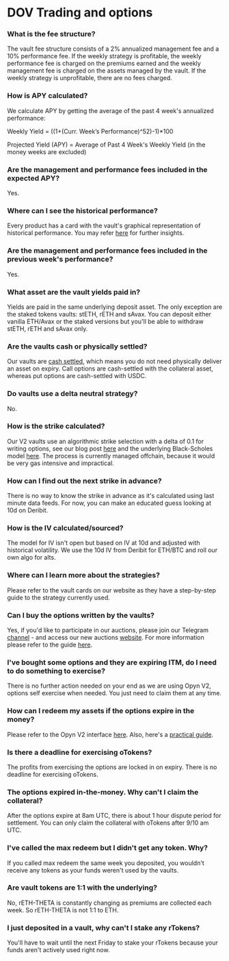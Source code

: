 # DOV Trading and options

### What is the fee structure?

The vault fee structure consists of a 2% annualized management fee and a 10% performance fee. If the weekly strategy is profitable, the weekly performance fee is charged on the premiums earned and the weekly management fee is charged on the assets managed by the vault. If the weekly strategy is unprofitable, there are no fees charged.

### How is APY calculated?

We calculate APY by getting the average of the past 4 week's annualized performance:

Weekly Yield = ((1+(Curr. Week’s Performance)^52)-1)\*100&#x20;

Projected Yield (APY) = Average of Past 4 Week's Weekly Yield (in the money weeks are excluded)

### Are the management and performance fees included in the expected APY?

Yes.&#x20;

### Where can I see the historical performance?

Every product has a card with the vault's graphical representation of historical performance. You may refer [here](https://www.tokenterminal.com/terminal/projects/ribbon-finance) for further insights.

### Are the management and performance fees included in the previous week's performance?

Yes.

### What asset are the vault yields paid in?

Yields are paid in the same underlying deposit asset. The only exception are the staked tokens vaults: stETH, rETH and sAvax. You can deposit either vanilla ETH/Avax or the staked versions but you'll be able to withdraw stETH, rETH and sAvax only.

### Are the vaults cash or physically settled?

Our vaults are [cash settled](https://www.investopedia.com/terms/c/cash-settled-options.asp), which means you do not need physically deliver an asset on expiry. Call options are cash-settled with the collateral asset, whereas put options are cash-settled with USDC.

### Do vaults use a delta neutral strategy?

No.

### How is the strike calculated?

Our V2 vaults use an algorithmic strike selection with a delta of 0.1 for writing options, see our blog post [here](https://ribbonfinance.medium.com/algorithmic-strike-selection-e07ae917c146) and the underlying Black-Scholes model [here](https://github.com/ribbon-finance/rvol/blob/master/contracts/core/OptionsPremiumPricerInStables.sol#L163). The process is currently managed offchain, because it would be very gas intensive and impractical.

### How can I find out the next strike in advance?

There is no way to know the strike in advance as it's calculated using last minute data feeds. For now, you can make an educated guess looking at 10d on Deribit.

### How is the IV calculated/sourced?

The model for IV isn't open but based on IV at 10d and adjusted with historical volatility. We use the 10d IV from Deribit for ETH/BTC and roll our own algo for alts.

### Where can I learn more about the strategies?

Please refer to the vault cards on our website as they have a step-by-step guide to the strategy currently used.

### Can I buy the options written by the vaults?

Yes, if you'd like to participate in our auctions, please join our Telegram [channel](https://t.me/+vzLH75fnssMxMGI1) - and access our new auctions [website](https://auction.ribbon.finance). For more information please refer to the guide [here](../theta-vault/how-to-participate-in-paradigm-auctions.md).&#x20;

### I've bought some options and they are expiring ITM, do I need to do something to exercise?

There is no further action needed on your end as we are using Opyn V2, options self exercise when needed. You just need to claim them at any time.

### How can I redeem my assets if the options expire in the money?

Please refer to the Opyn V2 interface [here](https://gammaportal.xyz/#/account/). Also, here's a [practical guide](../theta-vault/redeeming-otokens.md).

### **Is there a deadline for exercising oTokens?**

The profits from exercising the options are locked in on expiry. There is no deadline for exercising oTokens.

### **The options expired in-the-money. Why can't I claim the collateral?**

After the options expire at 8am UTC, there is about 1 hour dispute period for settlement. You can only claim the collateral with oTokens after 9/10 am UTC.

### I've called the max redeem but I didn't get any token. Why?

If you called max redeem the same week you deposited, you wouldn't receive any tokens as your funds weren't used by the vaults.

### Are vault tokens are 1:1 with the underlying?

No, rETH-THETA is constantly changing as premiums are collected each week. So rETH-THETA is not 1:1 to ETH.

### I just deposited in a vault, why can't I stake any rTokens?

You'll have to wait until the next Friday to stake your rTokens because your funds aren't actively used right now.
